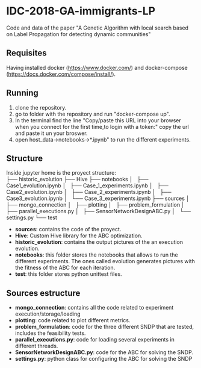 # IDC-2018-GA-immigrants-LP
Code and data of the paper "A Genetic Algorithm with local search based on Label Propagation for detecting dynamic communities"

## Requisites
Having installed docker (https://www.docker.com/) and docker-compose (https://docs.docker.com/compose/install/).

## Running
1. clone the repository.
2. go to folder with the repository and run "docker-compose up".
3. In the terminal find the line "Copy/paste this URL into your browser when you connect for the first time,to login with a token:"
copy the url and paste it un your broswer.
4. open host_data->notebooks->*.ipynb" to run the different experiments.

## Structure
Inside jupyter home is the proyect structure: <br>
├── historic_evolution
├── Hive
├── notebooks
│   ├── Case1_evolution.ipynb
│   ├── Case_1_experiments.ipynb
│   ├── Case2_evolution.ipynb
│   ├── Case_2_experiments.ipynb
│   ├── Case3_evolution.ipynb
│   └── Case_3_experiments.ipynb
├── sources
│   ├── mongo_connection
│   ├── plotting
│   ├── problem_formulation
|   ├── parallel_executions.py
│   ├── SensorNetworkDesignABC.py
│   └── settings.py
└── test

* **sources**: contains the code of the proyect.
* **Hive**: Custom Hive library for the ABC optimization.
* **historic_evolution**: contains the output pictures of the an execution evolution.
* **notebooks**: this folder stores the notebooks that allows to run the different experiments. The ones called evolution generates pictures with the fitness of the ABC for each iteration.
* **test**: this folder stores python unittest files.

## Sources estructure
* **mongo_connection**: contains all the code related to experiment execution/storage/loading
* **plotting**: code related to plot different metrics.
* **problem_formulation**: code for the three different SNDP that are tested, includes the feasibility tests.
* **parallel_executions.py**: code for loading several experiments in different threads.
* **SensorNetworkDesignABC.py**: code for the ABC for solving the SNDP.
* **settings.py**: python class for configuring the ABC for solving the SNDP
